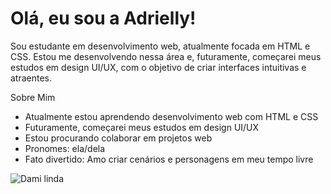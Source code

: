 # Olá, eu sou a Adrielly!

Sou estudante em desenvolvimento web, atualmente focada em HTML e CSS. Estou me desenvolvendo nessa área e, futuramente, começarei meus estudos em design UI/UX, com o objetivo de criar interfaces intuitivas e atraentes.

Sobre Mim
- Atualmente estou aprendendo desenvolvimento web com HTML e CSS
- Futuramente, começarei meus estudos em design UI/UX
- Estou procurando colaborar em projetos web
- Pronomes: ela/dela
- Fato divertido: Amo criar cenários e personagens em meu tempo livre

![Dami linda](https://tenor.com/pt-BR/view/dami-dreamcatcher-dami-dami-dreamcatcher-dreamcatcher-meme-kpop-meme-gif-22415431)
